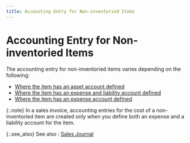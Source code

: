 ```yaml
---
title: Accounting Entry for Non-inventoried Items
---
```


# Accounting Entry for Non-inventoried Items


The accounting entry for non-inventoried items varies depending on the  following:

- [Where  the item has an asset account defined]({{site.sp_baseurl}}/misc/where_the_item_has_an_asset_account_defined.html)
- [Where  the item has an expense and liability account defined]({{site.sp_baseurl}}/misc/where_the_item_has_an_expense_and_liability_account_defined.html)
- [Where  the item has an expense account defined]({{site.sp_baseurl}}/misc/where_the_item_has_an_expense_account_defined.html)



{:.note}
In a sales invoice, accounting entries for the cost  of a non-inventoried item are created only when you define both an expense  and a liability account for the item.


{:.see_also}
See also
: [Sales Journal]({{site.sp_baseurl}}/sales-docs/sis/create-si/create-new-si/accnt-entries/sales_journal.html)
